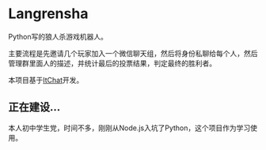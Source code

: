 # Langrensha
Python写的狼人杀游戏机器人。

主要流程是先邀请几个玩家加入一个微信聊天组，然后将身份私聊给每个人，然后管理群里面人的描述，并统计最后的投票结果，判定最终的胜利者。

本项目基于[ItChat](https://github.com/littlecodersh/ItChat)开发。

## 正在建设...
本人初中学生党，时间不多，刚刚从Node.js入坑了Python，这个项目作为学习使用。